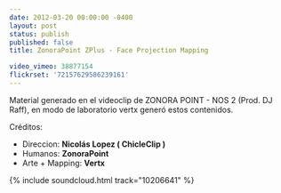 ```yaml
---
date: 2012-03-20 00:00:00 -0400
layout: post
status: publish
published: false
title: ZonoraPoint ZPlus - Face Projection Mapping

video_vimeo: 38877154
flickrset: '72157629586239161'
---
```

Material generado en el videoclip de ZONORA POINT - NOS 2 (Prod. DJ Raff), en modo de laboratorio vertx generó estos contenidos.

Créditos:
* Direccion: **Nicolás Lopez ( ChicleClip )**
* Humanos: **ZonoraPoint**
* Arte + Mapping: **Vertx**




{% include soundcloud.html track="10206641" %}
